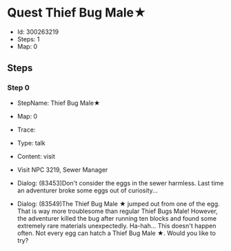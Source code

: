 # Quest Thief Bug Male★

- Id: 300263219
- Steps: 1
- Map: 0

## Steps

### Step 0
- StepName:  Thief Bug Male★
- Map:  0
- Trace:  
- Type:  talk
- Content:  visit
- Visit NPC 3219, Sewer Manager

- Dialog: (83453)Don't consider the eggs in the sewer harmless. Last time an adventurer broke some eggs out of curiosity...
- Dialog: (83549)The Thief Bug Male ★ jumped out from one of the egg. That is way more troublesome than regular Thief Bugs Male! However, the adventurer killed the bug after running ten blocks and found some extremely rare materials unexpectedly. Ha-hah... This doesn't happen often. Not every egg can hatch a Thief Bug Male ★. Would you like to try?


